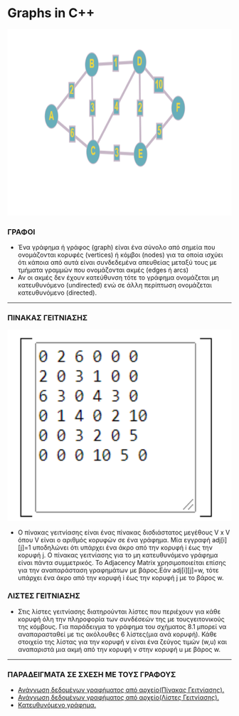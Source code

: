 <html>
<body>
<h1>Graphs in C++</h1>
<a href="geeksforgeeks.org/graph-data-structure-and-algorithms/"><img src="https://github.com/vasnastos/Page_Images/blob/master/src/graphS.png"; width="1024"; height="420";></img></a>
<h3>ΓΡΑΦΟΙ</h3>
<ul>
<li>Ένα γράφημα ή γράφος (graph) είναι ένα σύνολο από σημεία που ονομάζονται κορυφές (vertices) ή κόμβοι (nodes) για
τα οποία ισχύει ότι κάποια από αυτά είναι συνδεδεμένα απευθείας μεταξύ τους με τμήματα γραμμών που ονομάζονται ακμές
(edges ή arcs)</li>
<li>Αν οι ακμές δεν έχουν κατεύθυνση τότε το γράφημα ονομάζεται μη κατευθυνόμενο (undirected) ενώ σε άλλη περίπτωση
ονομάζεται κατευθυνόμενο (directed).</li>
</ul>
<hr>
<h3>ΠΙΝΑΚΑΣ ΓΕΙΤΝΙΑΣΗΣ</h3>
<img src="https://github.com/vasnastos/Page_Images/blob/master/src/adjMatrix.png"; width="1024"; height="430";></img>
<ul>
<li>Ο πίνακας γειτνίασης είναι ένας πίνακας δισδιάστατος μεγέθους V x V όπου V είναι ο αριθμός κορυφών σε ένα γράφημα. Μία εγγραφή adj[i][j]=1 υποδηλώνει ότι υπάρχει ένα άκρο από την κορυφή i έως την κορυφή j. Ο πίνακας γειτνίασης για το μη κατευθυνόμενο γράφημα είναι πάντα συμμετρικός. Το Adjacency Matrix χρησιμοποιείται επίσης για την αναπαράσταση γραφημάτων με βάρος.Εάν adj[i][j]=w, τότε υπάρχει ένα άκρο από την κορυφή i έως την κορυφή j με το βάρος w.</li>
</ul>
<h3>ΛΙΣΤΕΣ ΓΕΙΤΝΙΑΣΗΣ</h3>
<ul>
<li>Στις λίστες γειτνίασης διατηρούνται λίστες που περιέχουν για κάθε κορυφή όλη την πληροφορία των συνδέσεών της με τουςγειτονικούς της κόμβους. Για παράδειγμα το γράφημα του σχήματος 8.1 μπορεί να αναπαρασταθεί με τις ακόλουθες 6 λίστες(μια ανά κορυφή). Κάθε στοιχείο της λίστας για την κορυφή v είναι ένα ζεύγος τιμών (w,u) και αναπαριστά μια ακμή από την κορυφή v στην κορυφή u με βάρος w.</li>
</ul>
<hr>
<h3>ΠΑΡΑΔΕΙΓΜΑΤΑ ΣΕ ΣΧΕΣΗ ΜΕ ΤΟΥΣ ΓΡΑΦΟΥΣ</h3>
<ul>
<li><a href="https://github.com/vasnastos/Data-Stracture-and-Algorithms/tree/master/dsa_chapter_9_examples/graph1">Ανάγνωση δεδομένων γραφήματος από αρχείο(Πίνακας Γειτνίασης).</a></li>
<li><a href="https://github.com/vasnastos/Data-Stracture-and-Algorithms/tree/master/dsa_chapter_9_examples/graph2">Ανάγνωση δεδομένων γραφήματος από αρχείο(Λίστες Γειτνίασης).</a></li>
<li><a href="https://github.com/vasnastos/Data-Stracture-and-Algorithms/tree/master/dsa_chapter_9_examples/graph3">Κατευθυνόμενο γράφημα.</li>
</ul>
</body>
</html>
